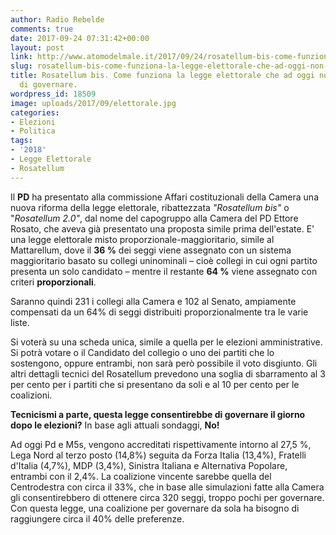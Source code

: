 ```yaml
---
author: Radio Rebelde
comments: true
date: 2017-09-24 07:31:42+00:00
layout: post
link: http://www.atomodelmale.it/2017/09/24/rosatellum-bis-come-funziona-la-legge-elettorale-che-ad-oggi-non-consentirebbe-di-governare/
slug: rosatellum-bis-come-funziona-la-legge-elettorale-che-ad-oggi-non-consentirebbe-di-governare
title: Rosatellum bis. Come funziona la legge elettorale che ad oggi non consentirebbe
  di governare.
wordpress_id: 18509
image: uploads/2017/09/elettorale.jpg
categories:
- Elezioni
- Politica
tags:
- '2018'
- Legge Elettorale
- Rosatellum
---
```


Il **PD** ha presentato alla commissione Affari costituzionali della Camera una nuova riforma della legge elettorale, ribattezzata _"Rosatellum bis"_ o "_Rosatellum 2.0"_, dal nome del capogruppo alla Camera del PD Ettore Rosato, che aveva già presentato una proposta simile prima dell'estate.
E' una legge elettorale misto proporzionale-maggioritario, simile al Mattarellum, dove il **36 %** dei seggi viene assegnato con un sistema maggioritario basato su collegi uninominali – cioè collegi in cui ogni partito presenta un solo candidato – mentre il restante **64 %** viene assegnato con criteri **proporzionali**.

Saranno quindi 231 i collegi alla Camera e 102 al Senato, ampiamente compensati da un 64% di seggi distribuiti proporzionalmente tra le varie liste.

Si voterà su una scheda unica, simile a quella per le elezioni amministrative. Si potrà votare o il Candidato del collegio o uno dei partiti che lo sostengono, oppure entrambi, non sarà però possibile il voto disgiunto.
Gli altri dettagli tecnici del Rosatellum prevedono una soglia di sbarramento al 3 per cento per i partiti che si presentano da soli e al 10 per cento per le coalizioni.

**Tecnicismi a parte, questa legge consentirebbe di governare il giorno dopo le elezioni?**
In base agli attuali sondaggi, **No!**

Ad oggi Pd e M5s, vengono accreditati rispettivamente intorno al 27,5 %, Lega Nord al terzo posto (14,8%) seguita da Forza Italia (13,4%), Fratelli d'Italia (4,7%), MDP (3,4%), Sinistra Italiana e Alternativa Popolare, entrambi con il 2,4%.
La coalizione vincente sarebbe quella del Centrodestra con circa il 33%, che in base alle simulazioni fatte alla Camera gli consentirebbero di ottenere circa 320 seggi, troppo pochi per governare.
Con questa legge, una coalizione per governare da sola ha bisogno di raggiungere circa il 40% delle preferenze.
